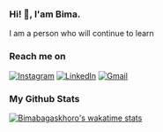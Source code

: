 ### Hi! 👋, I'am Bima.

I am a person who will continue to learn

### Reach me on
[![Instagram](https://img.shields.io/badge/Instagram-E4405F?style=for-the-badge&logo=instagram&logoColor=white)](https://instagram.com/bimabk)
[![LinkedIn](https://img.shields.io/badge/LinkedIn-2CA5E0?style=for-the-badge&logo=telegram&logoColor=white)](https://linkedin.com/in/bimabk/)
[![Gmail](https://img.shields.io/badge/Gmail-D14836?style=for-the-badge&logo=gmail&logoColor=white)](mailto:bima.bagaskhoro@gmail.com.com)

### My Github Stats
[![Bimabagaskhoro's wakatime stats](https://github-readme-stats.vercel.app/api/wakatime?username=Bimabagaskhoro)](https://github.com/anuraghazra/github-readme-stats)


